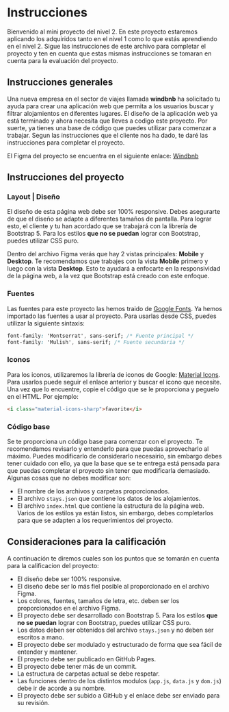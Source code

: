 # Instrucciones

Bienvenido al mini proyecto del nivel 2. En este proyecto estaremos aplicando los adquiridos tanto en el nivel 1 como lo que estás aprendiendo en el nivel 2. Sigue las instrucciones de este archivo para completar el proyecto y ten en cuenta que estas mismas instrucciones se tomaran en cuenta para la evaluación del proyecto.

## Instrucciones generales

Una nueva empresa en el sector de viajes llamada **windbnb** ha solicitado tu ayuda para crear una aplicación web que permita a los usuarios buscar y filtrar alojamientos en diferentes lugares. El diseño de la aplicación web ya está terminado y ahora necesita que lleves a codigo este proyecto. Por suerte, ya tienes una base de código que puedes utilizar para comenzar a trabajar. Segun las instrucciones que el cliente nos ha dado, te daré las instrucciones para completar el proyecto.

El Figma del proyecto se encuentra en el siguiente enlace: [Windbnb](https://www.figma.com/file/KGNH8dbclXT1vzXLyPrBeu/Windbnb?node-id=0-1)

## Instrucciones del proyecto

### Layout | Diseño

El diseño de esta página web debe ser 100% responsive. Debes asegurarte de que el diseño se adapte a diferentes tamaños de pantalla. Para lograr esto, el cliente y tu han acordado que se trabajará con la librería de Bootstrap 5. Para los estilos **que no se puedan** lograr con Bootstrap, puedes utilizar CSS puro.

Dentro del archivo Figma verás que hay 2 vistas principales: **Mobile** y **Desktop**. Te recomendamos que trabajes con la vista **Mobile** primero y luego con la vista **Desktop**. Esto te ayudará a enfocarte en la responsividad de la página web, a la vez que Bootstrap está creado con este enfoque.

### Fuentes

Las fuentes para este proyecto las hemos traido de [Google Fonts](https://fonts.google.com/). Ya hemos importado las fuentes a usar al proyecto. Para usarlas desde CSS, puedes utilizar la siguiente sintaxis:

```css
font-family: 'Montserrat', sans-serif; /* Fuente principal */
font-family: 'Mulish', sans-serif; /* Fuente secundaria */
```

### Iconos

Para los iconos, utilizaremos la librería de iconos de Google: [Material Icons](https://fonts.google.com/icons). Para usarlos puede seguir el enlace anterior y buscar el icono que necesite. Una vez que lo encuentre, copie el código que se le proporciona y peguelo en el HTML. Por ejemplo:

```html
<i class="material-icons-sharp">favorite</i>
```


### Código base

Se te proporciona un código base para comenzar con el proyecto. Te recomendamos revisarlo y entenderlo para que puedas aprovecharlo al máximo. Puedes modificarlo de considerarlo necesairio, sin embargo debes tener cuidado con ello, ya que la base que se te entrega está pensada para que puedas completar el proyecto sin tener que modificarla demasiado. Algunas cosas que no debes modificar son:

- El nombre de los archivos y carpetas proporcionados.
- El archivo `stays.json` que contiene los datos de los alojamientos.
- El archivo `index.html` que contiene la estructura de la página web. Varios de los estilos ya están listos, sin embargo, debes completarlos para que se adapten a los requerimientos del proyecto.

## Consideraciones para la calificación

A continuación te diremos cuales son los puntos que se tomarán en cuenta para la calificacion del proyecto:

- El diseño debe ser 100% responsive.
- El diseño debe ser lo más fiel posible al proporcionado en el archivo Figma.
- Los colores, fuentes, tamaños de letra, etc. deben ser los proporcionados en el archivo Figma.
- El proyecto debe ser desarrollado con Bootstrap 5. Para los estilos **que no se puedan** lograr con Bootstrap, puedes utilizar CSS puro.
- Los datos deben ser obtenidos del archivo `stays.json` y no deben ser escritos a mano.
- El proyecto debe ser modulado y estructurado de forma que sea fácil de entender y mantener.
- El proyecto debe ser publicado en GitHub Pages.
- El proyecto debe tener más de un commit.
- La estructura de carpetas actual se debe respetar.
- Las funciones dentro de los distintos modulos (`app.js`, `data.js` y `dom.js`) debe ir de acorde a su nombre.
- El proyecto debe ser subido a GitHub y el enlace debe ser enviado para su revisión.
